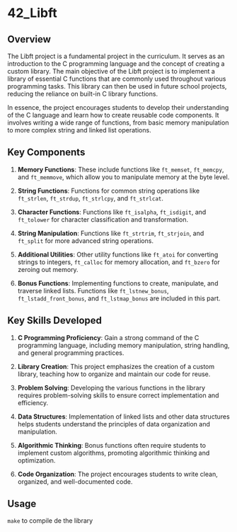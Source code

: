 # 42_Libft

## Overview

The Libft project is a fundamental project in the curriculum. It serves as an introduction to the C programming language and the concept of creating a custom library. The main objective of the Libft project is to implement a library of essential C functions that are commonly used throughout various programming tasks. This library can then be used in future school projects, reducing the reliance on built-in C library functions.

In essence, the project encourages students to develop their understanding of the C language and learn how to create reusable code components. It involves writing a wide range of functions, from basic memory manipulation to more complex string and linked list operations.

## Key Components

1. **Memory Functions**: These include functions like `ft_memset`, `ft_memcpy`, and `ft_memmove`, which allow you to manipulate memory at the byte level.

2. **String Functions**: Functions for common string operations like `ft_strlen`, `ft_strdup`, `ft_strlcpy`, and `ft_strlcat`.

3. **Character Functions**: Functions like `ft_isalpha`, `ft_isdigit`, and `ft_tolower` for character classification and transformation.

4. **String Manipulation**: Functions like `ft_strtrim`, `ft_strjoin`, and `ft_split` for more advanced string operations.

5. **Additional Utilities**: Other utility functions like `ft_atoi` for converting strings to integers, `ft_calloc` for memory allocation, and `ft_bzero` for zeroing out memory.

6. **Bonus Functions**: Implementing functions to create, manipulate, and traverse linked lists. Functions like `ft_lstnew_bonus`, `ft_lstadd_front_bonus`, and `ft_lstmap_bonus` are included in this part.

## Key Skills Developed

1. **C Programming Proficiency**: Gain a strong command of the C programming language, including memory manipulation, string handling, and general programming practices.

2. **Library Creation**: This project emphasizes the creation of a custom library, teaching how to organize and maintain our code for reuse.

3. **Problem Solving**: Developing the various functions in the library requires problem-solving skills to ensure correct implementation and efficiency.

4. **Data Structures**: Implementation of linked lists and other data structures helps students understand the principles of data organization and manipulation.

5. **Algorithmic Thinking**: Bonus functions often require students to implement custom algorithms, promoting algorithmic thinking and optimization.

6. **Code Organization**: The project encourages students to write clean, organized, and well-documented code.

## Usage

```make``` to compile de the library
